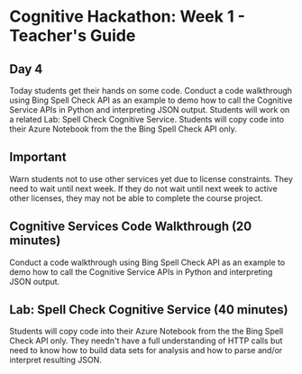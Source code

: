 # Cognitive Hackathon: Week 1 - Teacher's Guide
## Day 4

Today students get their hands on some code. Conduct a code walkthrough using Bing Spell Check API as an example to demo how to call the Cognitive Service APIs in Python and interpreting JSON output. Students will work on a related Lab: Spell Check Cognitive Service. Students will copy code into their Azure Notebook from the the Bing Spell Check API only. 

## Important 

Warn students not to use other services yet due to license constraints. They need to wait until next week. If they do not wait until next week to active other licenses, they may not be able to complete the course project.


## Cognitive Services Code Walkthrough (20 minutes)
Conduct a code walkthrough using Bing Spell Check API as an example to demo how to call the Cognitive Service APIs in Python and interpreting JSON output.

## Lab: Spell Check Cognitive Service (40 minutes)
Students will copy code into their Azure Notebook from the the Bing Spell Check API only. They needn't have a full understanding of HTTP calls but need to know how to build data sets for analysis and how to parse and/or interpret resulting JSON.